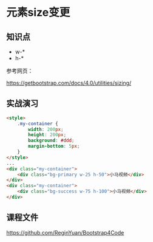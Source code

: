 元素size变更
============

## 知识点

* w-*
* h-*

参考网页：

https://getbootstrap.com/docs/4.0/utilities/sizing/

## 实战演习

~~~html
<style>
    .my-container {
        width: 200px;
        height: 200px;
        background: #ddd;
        margin-bottom: 5px;
    }
</style>
...
<div class="my-container">
    <div class="bg-primary w-25 h-50">小马视频</div>
</div>
<div class="my-container">
    <div class="bg-success w-75 h-100">小马视频</div>
</div>
~~~

## 课程文件

https://github.com/ReginYuan/Bootstrap4Code


